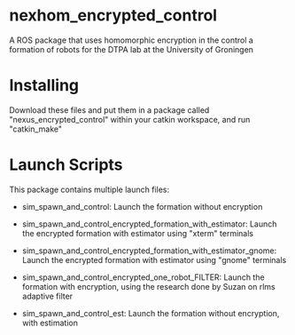 # nexhom_encrypted_control
A ROS package that uses homomorphic encryption in the control a formation of robots for the DTPA lab at the University of Groningen

# Installing

Download these files and put them in a package called "nexus_encrypted_control" within your catkin workspace, and run "catkin_make"

# Launch Scripts

This package contains multiple launch files:

- sim_spawn_and_control: Launch the formation without encryption

- sim_spawn_and_control_encrypted_formation_with_estimator: Launch the encrypted formation with estimator using "xterm" terminals

- sim_spawn_and_control_encrypted_formation_with_estimator_gnome: Launch the encrypted formation with estimator using "gnome" terminals

- sim_spawn_and_control_encrypted_one_robot_FILTER: Launch the formation with encryption, using the research done by Suzan on rlms adaptive filter

- sim_spawn_and_control_est: Launch the formation without encryption, with estimation
